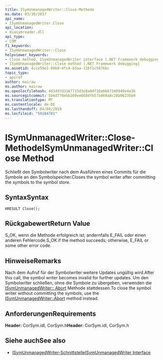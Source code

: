 ```yaml
---
title: ISymUnmanagedWriter::Close-Methode
ms.date: 03/30/2017
api_name:
- ISymUnmanagedWriter.Close
api_location:
- diasymreader.dll
api_type:
- COM
f1_keywords:
- ISymUnmanagedWriter::Close
helpviewer_keywords:
- Close method, ISymUnmanagedWriter interface [.NET Framework debugging]
- ISymUnmanagedWriter::Close method [.NET Framework debugging]
ms.assetid: 4cce59e1-80b9-4fc4-b3aa-126f1c5876bc
topic_type:
- apiref
author: mairaw
ms.author: mairaw
ms.openlocfilehash: 4d3497d3167715d3e8a04f10a6687260949e4a36
ms.sourcegitcommit: 5b6d778ebb269ee6684fb57ad69a8c28b06235b9
ms.translationtype: MT
ms.contentlocale: de-DE
ms.lasthandoff: 04/08/2019
ms.locfileid: "59104701"
---
```

# <a name="isymunmanagedwriterclose-method"></a><span data-ttu-id="e4a58-102">ISymUnmanagedWriter::Close-Methode</span><span class="sxs-lookup"><span data-stu-id="e4a58-102">ISymUnmanagedWriter::Close Method</span></span>
<span data-ttu-id="e4a58-103">Schließt den Symbolwriter nach dem Ausführen eines Commits für die Symbole an den Symbolspeicher.</span><span class="sxs-lookup"><span data-stu-id="e4a58-103">Closes the symbol writer after committing the symbols to the symbol store.</span></span>  
  
## <a name="syntax"></a><span data-ttu-id="e4a58-104">Syntax</span><span class="sxs-lookup"><span data-stu-id="e4a58-104">Syntax</span></span>  
  
```  
HRESULT Close();  
```  
  
## <a name="return-value"></a><span data-ttu-id="e4a58-105">Rückgabewert</span><span class="sxs-lookup"><span data-stu-id="e4a58-105">Return Value</span></span>  
 <span data-ttu-id="e4a58-106">S_OK, wenn die Methode erfolgreich ist; andernfalls E_FAIL oder einen anderen Fehlercode.</span><span class="sxs-lookup"><span data-stu-id="e4a58-106">S_OK if the method succeeds; otherwise, E_FAIL or some other error code.</span></span>  
  
## <a name="remarks"></a><span data-ttu-id="e4a58-107">Hinweise</span><span class="sxs-lookup"><span data-stu-id="e4a58-107">Remarks</span></span>  
 <span data-ttu-id="e4a58-108">Nach dem Aufruf für der Symbolwriter weitere Updates ungültig wird.</span><span class="sxs-lookup"><span data-stu-id="e4a58-108">After this call, the symbol writer becomes invalid for further updates.</span></span> <span data-ttu-id="e4a58-109">Um den Symbolwriter schließen, ohne die Symbole zu übergeben, verwenden die [ISymUnmanagedWriter:: Abort](../../../../docs/framework/unmanaged-api/diagnostics/isymunmanagedwriter-abort-method.md) Methode stattdessen.</span><span class="sxs-lookup"><span data-stu-id="e4a58-109">To close the symbol writer without committing the symbols, use the [ISymUnmanagedWriter::Abort](../../../../docs/framework/unmanaged-api/diagnostics/isymunmanagedwriter-abort-method.md) method instead.</span></span>  
  
## <a name="requirements"></a><span data-ttu-id="e4a58-110">Anforderungen</span><span class="sxs-lookup"><span data-stu-id="e4a58-110">Requirements</span></span>  
 <span data-ttu-id="e4a58-111">**Header:** CorSym.idl, CorSym.h</span><span class="sxs-lookup"><span data-stu-id="e4a58-111">**Header:** CorSym.idl, CorSym.h</span></span>  
  
## <a name="see-also"></a><span data-ttu-id="e4a58-112">Siehe auch</span><span class="sxs-lookup"><span data-stu-id="e4a58-112">See also</span></span>

- [<span data-ttu-id="e4a58-113">ISymUnmanagedWriter-Schnittstelle</span><span class="sxs-lookup"><span data-stu-id="e4a58-113">ISymUnmanagedWriter Interface</span></span>](../../../../docs/framework/unmanaged-api/diagnostics/isymunmanagedwriter-interface.md)

